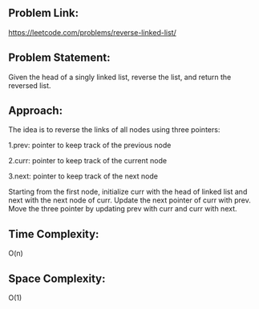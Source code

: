 ## Problem Link: 
https://leetcode.com/problems/reverse-linked-list/
## Problem Statement: 
Given the head of a singly linked list, reverse the list, and return the reversed list. 
## Approach: 
The idea is to reverse the links of all nodes using three pointers: 


1.prev: pointer to keep track of the previous node


2.curr: pointer to keep track of the current node 


3.next: pointer to keep track of the next node


Starting from the first node, initialize curr with the head of linked list and next with the next node of curr. Update the next pointer of curr with prev. Move the three pointer by updating prev with curr and curr with next.
## Time Complexity: 
O(n) 
## Space Complexity: 
O(1)
